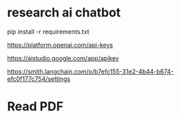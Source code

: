 # research ai chatbot
pip install -r requirements.txt

https://platform.openai.com/api-keys

https://aistudio.google.com/app/apikey

https://smith.langchain.com/o/b7efc155-31e2-4b44-b674-efc0f177c754/settings

# Read PDF
